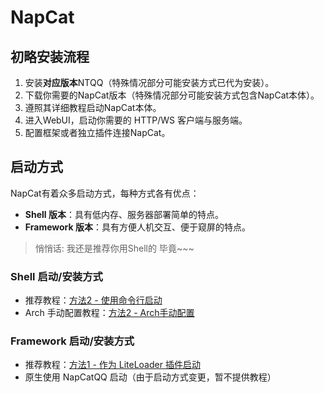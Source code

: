 # NapCat

## 初略安装流程
1. 安装**对应版本**NTQQ（特殊情况部分可能安装方式已代为安装）。
2. 下载你需要的NapCat版本（特殊情况部分可能安装方式包含NapCat本体）。
3. 遵照其详细教程启动NapCat本体。
4. 进入WebUI，启动你需要的 HTTP/WS 客户端与服务端。
5. 配置框架或者独立插件连接NapCat。

## 启动方式
NapCat有着众多启动方式，每种方式各有优点：

- **Shell 版本**：具有低内存、服务器部署简单的特点。
- **Framework 版本**：具有方便人机交互、便于窥屏的特点。

> 悄悄话: 我还是推荐你用Shell的 毕竟~~~
### Shell 启动/安装方式
- 推荐教程：[方法2 - 使用命令行启动](./boot/Shell.md)
- Arch 手动配置教程：[方法2 - Arch手动配置](./boot/Shell-Linux-SemiAuto.md)

### Framework 启动/安装方式
- 推荐教程：[方法1 - 作为 LiteLoader 插件启动](./boot/Framework.md)
- 原生使用 NapCatQQ 启动（由于启动方式变更，暂不提供教程）